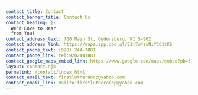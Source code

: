 ```yaml
---
contact_title: Contact
contact_banner_title: Contact Us
contact_heading: |-
  We'd Love to Hear
  from You!
contact_address_text: 700 Main St, Ogdensburg, WI 54962
contact_address_link: https://maps.app.goo.gl/E1j7w4suNiYC61tK6
contact_phone_text: (920) 244-7881
contact_phone_link: tel:9202447881
contact_google_maps_embed_link: https://www.google.com/maps/embed?pb=!1m18!1m12!1m3!1d2836.946078818666!2d-89.036571!3d44.452208!2m3!1f0!2f0!3f0!3m2!1i1024!2i768!4f13.1!3m3!1m2!1s0x88019ebffb7afe27%3A0x9c6f20a10f0d4d31!2sFirst%20Lutheran%20Church!5e1!3m2!1sen!2sus!4v1749078426796!5m2!1sen!2sus
layout: contact.njk
permalink: /contact/index.html
contact_email_text: firstlutherancp@yahoo.com
contact_email_link: mailto:firstlutherancp@yahoo.com
---
```

